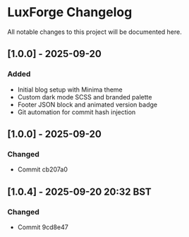 # LuxForge Changelog

All notable changes to this project will be documented here.

## [1.0.0] - 2025-09-20
### Added
- Initial blog setup with Minima theme
- Custom dark mode SCSS and branded palette
- Footer JSON block and animated version badge
- Git automation for commit hash injection
## [1.0.0] - 2025-09-20
### Changed
- Commit cb207a0


## [1.0.4] - 2025-09-20 20:32 BST
### Changed
- Commit 9cd8e47

